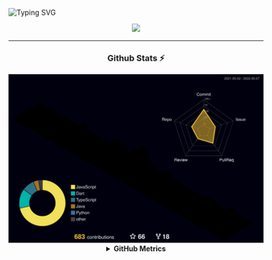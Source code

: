 
![Typing SVG](https://readme-typing-svg.herokuapp.com?font=IBM+Plex+Mono&size=30&color=7F6FFF&center=true&multiline=true&width=1000&height=100&lines=Hey!+You+clicked+on+me!+Awesome!)
<div align="center">
<a href="https://discord.com/users/775082234507427890"><code><img src="https://discord.c99.nl/widget/theme-3/775082234507427890.png" height="80px"></code></a>
<hr>
   <h3>Github Stats ⚡</h3>
  <img src="./profile-3d-contrib/profile-night-rainbow.svg">
  <details><summary><strong>GitHub Metrics</strong></summary><img src="./github-metrics.svg"></details>
</div>
